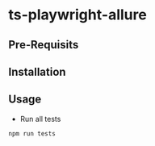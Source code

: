 # ts-playwright-allure
## Pre-Requisits

## Installation

## Usage
- Run all tests
```
npm run tests
```